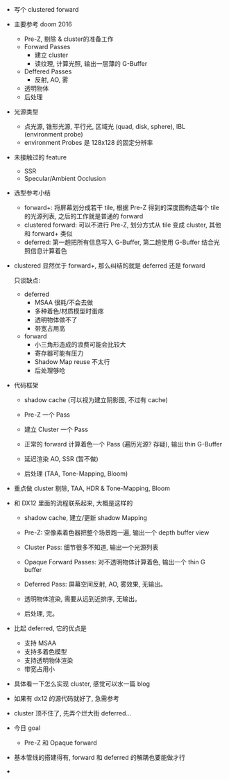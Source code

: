 * 写个 clustered forward

* 主要参考 doom 2016

  * Pre-Z, 剔除 & cluster的准备工作
  * Forward Passes
    * 建立 cluster
    * 读纹理, 计算光照, 输出一层薄的 G-Buffer
  * Deffered Passes 
    * 反射, AO, 雾
  * 透明物体
  * 后处理

* 光源类型

  * 点光源, 锥形光源, 平行光, 区域光 (quad, disk, sphere), IBL (environment probe)
  * environment Probes 是 128x128 的固定分辨率

* 未接触过的 feature

  * SSR
  * Specular/Ambient Occlusion 

* 选型参考小结

  * forward+: 将屏幕划分成若干 tile, 根据 Pre-Z 得到的深度图构造每个 tile 的光源列表, 之后的工作就是普通的 forward
  * clustered forward: 可以不进行 Pre-Z, 划分方式从 tile 变成 cluster, 其他和 forward+ 类似
  * deferred: 第一趟把所有信息写入 G-Buffer, 第二趟使用 G-Buffer 结合光照信息计算着色

* clustered 显然优于 forward+, 那么纠结的就是 deferred 还是 forward

  只谈缺点:

  * deferred
    * MSAA 很耗/不会去做
    * 多种着色/材质模型时蛋疼
    * 透明物体做不了
    * 带宽占用高 
  * forward
    * 小三角形造成的浪费可能会比较大
    * 寄存器可能有压力
    * Shadow Map reuse 不太行
    * 后处理够呛

* 代码框架

  * shadow cache (可以视为建立阴影图, 不过有 cache)

  * Pre-Z 一个 Pass
  * 建立 Cluster 一个 Pass
  * 正常的 forward 计算着色一个 Pass (遍历光源? 存疑), 输出 thin G-Buffer
  * 延迟渲染 AO, SSR (暂不做)
  * 后处理 (TAA, Tone-Mapping, Bloom)

* 重点做 cluster 剔除, TAA, HDR & Tone-Mapping, Bloom

* 和 DX12 里面的流程联系起来, 大概是这样的

  * shadow cache, 建立/更新 shadow Mapping

  * Pre-Z: 空像素着色器把整个场景跑一遍,  输出一个 depth buffer view
  * Cluster Pass: 细节很多不知道, 输出一个光源列表
  * Opaque Forward Passes: 对不透明物体计算着色, 输出一个 thin G buffer
  * Deferred Pass: 屏幕空间反射, AO, 雾效果, 无输出。
  * 透明物体渲染, 需要从远到近排序, 无输出。
  * 后处理, 完。

* 比起 deferred, 它的优点是

  * 支持 MSAA
  * 支持多着色模型
  * 支持透明物体渲染
  * 带宽占用小

* 具体看一下怎么实现 cluster, 感觉可以水一篇 blog

* 如果有 dx12 的源代码就好了, 急需参考

* cluster 顶不住了, 先弄个烂大街 deferred... 

* 今日 goal

  * Pre-Z 和 Opaque forward

* 基本管线的搭建得有, forward 和 deferred 的解耦也要能做才行

* 
